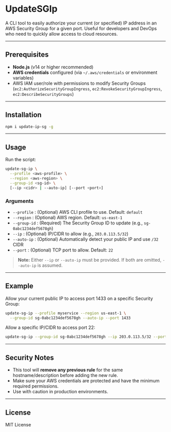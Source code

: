 # UpdateSGIp

A CLI tool to easily authorize your current (or specified) IP address in an AWS Security Group for a given port. Useful for developers and DevOps who need to quickly allow access to cloud resources.

---

## Prerequisites

- **Node.js** (v14 or higher recommended)
- **AWS credentials** configured (via `~/.aws/credentials` or environment variables)
- AWS IAM user/role with permissions to modify Security Groups (`ec2:AuthorizeSecurityGroupIngress`, `ec2:RevokeSecurityGroupIngress`, `ec2:DescribeSecurityGroups`)

---

## Installation

```sh
npm i update-ip-sg -g
```

---

## Usage

Run the script:

```sh
update-sg-ip \
  --profile <aws-profile> \
  --region <aws-region> \
  --group-id <sg-id> \
  [--ip <cidr> | --auto-ip] [--port <port>]
```

### Arguments

- `--profile`   : (Optional) AWS CLI profile to use. Default: `default`
- `--region`    : (Optional) AWS region. Default: `us-east-1`
- `--group-id`  : (Required) The Security Group ID to update (e.g., `sg-0abc1234def5678gh`)
- `--ip`        : (Optional) IP/CIDR to allow (e.g., `203.0.113.5/32`)
- `--auto-ip`   : (Optional) Automatically detect your public IP and use `/32` CIDR
- `--port`      : (Optional) TCP port to allow. Default: `22`

> **Note:** Either `--ip` or `--auto-ip` must be provided. If both are omitted, `--auto-ip` is assumed.

---

## Example

Allow your current public IP to access port 1433 on a specific Security Group:

```sh
update-sg-ip --profile myservice --region us-east-1 \
  --group-id sg-0abc1234def5678gh --auto-ip --port 1433
```

Allow a specific IP/CIDR to access port 22:

```sh
update-sg-ip --group-id sg-0abc1234def5678gh --ip 203.0.113.5/32 --port 22
```

---

## Security Notes

- This tool will **remove any previous rule** for the same hostname/description before adding the new rule.
- Make sure your AWS credentials are protected and have the minimum required permissions.
- Use with caution in production environments.

---

## License

MIT License